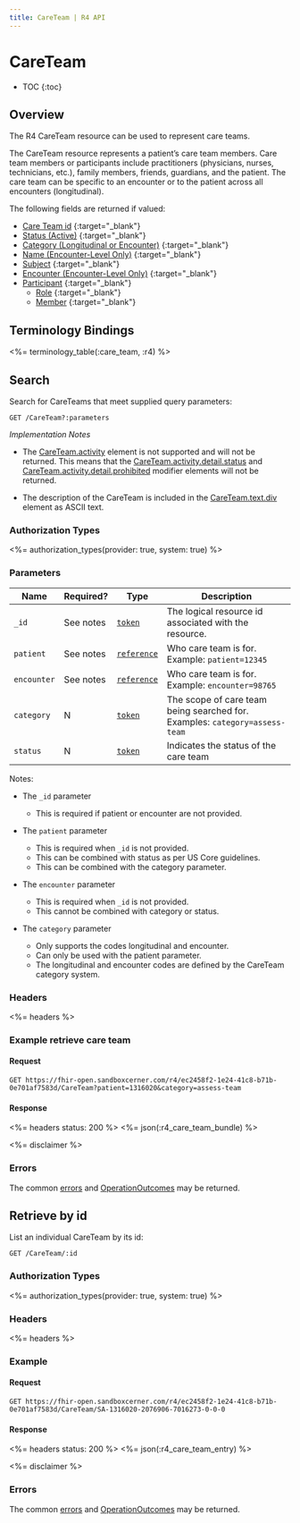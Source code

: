 ```yaml
---
title: CareTeam | R4 API
---
```


# CareTeam

* TOC
{:toc}

## Overview

The R4 CareTeam resource can be used to represent care teams.

The CareTeam resource represents a patient’s care team members. Care team members or participants include practitioners (physicians, nurses, technicians, etc.), family members, friends, guardians, and the patient. The care team can be specific to an encounter or to the patient across all encounters (longitudinal).

The following fields are returned if valued:

* [Care Team id](http://hl7.org/fhir/resource-definitions.html#Resource.id) {:target="_blank"}
* [Status (Active)](http://hl7.org/fhir/careteam-definitions.html#CareTeam.status) {:target="_blank"}
* [Category (Longitudinal or Encounter)](http://hl7.org/fhir/careteam-definitions.html#CareTeam.category) {:target="_blank"}
* [Name (Encounter-Level Only)](http://hl7.org/fhir/careteam-definitions.html#CareTeam.name) {:target="_blank"}
* [Subject](http://hl7.org/fhir/careteam-definitions.html#CareTeam.subject) {:target="_blank"}
* [Encounter (Encounter-Level Only)]( http://hl7.org/fhir/careteam-definitions.html#CareTeam.encounter) {:target="_blank"}
* [Participant](http://hl7.org/fhir/careteam-definitions.html#CareTeam.participant) {:target="_blank"}
  * [Role](http://hl7.org/fhir/careteam-definitions.html#CareTeam.participant.role) {:target="_blank"}
  * [Member](http://hl7.org/fhir/careteam-definitions.html#CareTeam.participant.member) {:target="_blank"}

## Terminology Bindings

<%= terminology_table(:care_team, :r4) %>


## Search

Search for CareTeams that meet supplied query parameters:

    GET /CareTeam?:parameters

_Implementation Notes_

* The [CareTeam.activity] element is not supported and will not be returned. This means that the [CareTeam.activity.detail.status] and [CareTeam.activity.detail.prohibited] modifier elements will not be returned.

* The description of the CareTeam is included in the [CareTeam.text.div] element as ASCII text.

### Authorization Types

<%= authorization_types(provider: true, system: true) %>

### Parameters

 Name         | Required? | Type          | Description
--------------|-----------|---------------|--------------
 `_id`        | See notes | [`token`]     | The logical resource id associated with the resource.
 `patient`    | See notes | [`reference`] | Who care team is for. Example: `patient=12345`
 `encounter`  | See notes | [`reference`] | Who care team is for. Example: `encounter=98765`
 `category`   | N         | [`token`]     | The scope of care team being searched for. Examples: `category=assess-team`
 `status`     | N         | [`token`]     | Indicates the status of the care team


Notes:

- The `_id` parameter
  - This is required if patient or encounter are not provided.

- The `patient` parameter
  - This is required when `_id` is not provided.
  - This can be combined with status as per US Core guidelines.
  - This can be combined with the category parameter.

- The `encounter` parameter
  - This is required when `_id` is not provided.
  - This cannot be combined with category or status.

- The `category` parameter
  - Only supports the codes longitudinal and encounter.
  - Can only be used with the patient parameter.
  - The longitudinal and encounter codes are defined by the CareTeam category system.

### Headers

 <%= headers %>

### Example retrieve care team

#### Request

    GET https://fhir-open.sandboxcerner.com/r4/ec2458f2-1e24-41c8-b71b-0e701af7583d/CareTeam?patient=1316020&category=assess-team

#### Response

<%= headers status: 200 %>
<%= json(:r4_care_team_bundle) %>

<%= disclaimer %>

### Errors

The common [errors] and [OperationOutcomes] may be returned.

## Retrieve by id

List an individual CareTeam by its id:

    GET /CareTeam/:id

### Authorization Types

<%= authorization_types(provider: true, system: true) %>

### Headers

<%= headers %>

### Example

#### Request

    GET https://fhir-open.sandboxcerner.com/r4/ec2458f2-1e24-41c8-b71b-0e701af7583d/CareTeam/SA-1316020-2076906-7016273-0-0-0

#### Response

<%= headers status: 200 %>
<%= json(:r4_care_team_entry) %>

<%= disclaimer %>

### Errors

The common [errors] and [OperationOutcomes] may be returned.

[CareTeam.activity]: https://www.hl7.org/fhir/careteam-definitions.html#CareTeam.activity
[CareTeam.activity.detail.status]: https://www.hl7.org/fhir/careteam-definitions.html#CareTeam.activity.detail.status
[CareTeam.activity.detail.prohibited]: https://www.hl7.org/fhir/careteam-definitions.html#CareTeam.activity.detail.prohibited
[CareTeam.participant]: http://hl7.org/fhir/r4/careteam-definitions.html#CareTeam.participant
[CareTeam.text.div]: https://www.hl7.org/fhir/careteam-definitions.html#CareTeam.text.div
[`token`]: http://hl7.org/fhir/r4/search.html#token
[`reference`]: http://hl7.org/fhir/r4/search.html#reference
[`number`]: http://hl7.org/fhir/r4/search.html#number
[errors]: ../../#client-errors
[OperationOutcomes]: ../../#operation-outcomes
